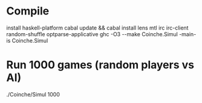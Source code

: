 # Compile 

install haskell-platform
cabal update && cabal install lens mtl irc irc-client random-shuffle optparse-applicative
ghc -O3 --make Coinche.Simul -main-is Coinche.Simul 

# Run 1000 games (random players vs AI)
./Coinche/Simul  1000
